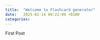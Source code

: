 ```yaml
---
title:  "Welcome to Flashcard generator"
date:   2025-02-14 00:22:00 +0100
categories: 
---
```

First Post